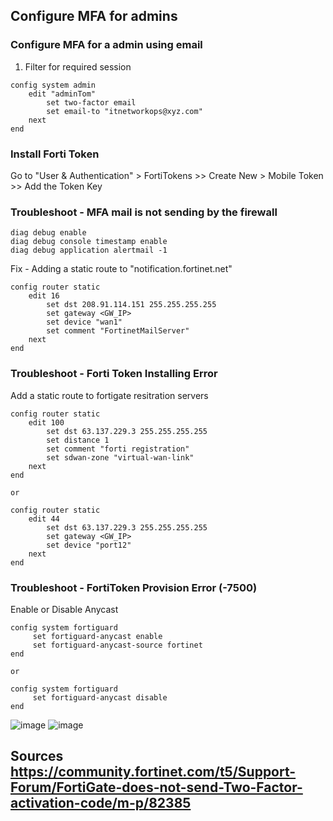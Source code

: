 ## Configure MFA for admins

### Configure MFA for a admin using email
1. Filter for required session
```
config system admin
    edit "adminTom"
        set two-factor email
        set email-to "itnetworkops@xyz.com"
    next
end
```
### Install Forti Token
Go to "User & Authentication" > FortiTokens >> Create New > Mobile Token >> Add the Token Key

### Troubleshoot - MFA mail is not sending by the firewall
```
diag debug enable
diag debug console timestamp enable
diag debug application alertmail -1
```
Fix - Adding a static route to "notification.fortinet.net"
```
config router static
	edit 16
        set dst 208.91.114.151 255.255.255.255
        set gateway <GW_IP>
        set device "wan1"
        set comment "FortinetMailServer"
    next
end
```
### Troubleshoot - Forti Token Installing Error
Add a static route to fortigate resitration servers
```
config router static
    edit 100
        set dst 63.137.229.3 255.255.255.255
        set distance 1
        set comment "forti registration"
        set sdwan-zone "virtual-wan-link"
    next
end

or  

config router static
	edit 44
		set dst 63.137.229.3 255.255.255.255
		set gateway <GW_IP>
		set device "port12"
    next
end
```
### Troubleshoot - FortiToken Provision Error (-7500)
Enable or Disable Anycast
```
config system fortiguard
     set fortiguard-anycast enable
     set fortiguard-anycast-source fortinet
end 

or 

config system fortiguard
     set fortiguard-anycast disable
end 
```
![image](https://github.com/user-attachments/assets/321ba8a4-7924-4e1c-8945-0686f32732ef)
![image](https://github.com/user-attachments/assets/85868772-4808-4b5f-8d73-fd3116990fbc)

Sources
https://community.fortinet.com/t5/Support-Forum/FortiGate-does-not-send-Two-Factor-activation-code/m-p/82385
---


